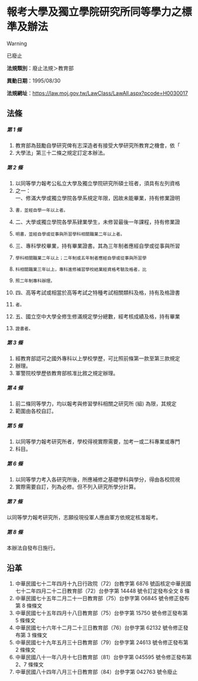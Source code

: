 # 報考大學及獨立學院研究所同等學力之標準及辦法
> [!WARNING]
> 已廢止

**法規類別**：廢止法規＞教育部

**異動日期**：1995/08/30  

**法規網址**：https://law.moj.gov.tw/LawClass/LawAll.aspx?pcode=H0030017



## 法條
##### 第 1 條
1. 教育部為鼓勵自學研究俾有志深造者有接受大學研究所教育之機會，依「
1. 大學法」第三十二條之規定訂定本辦法。

##### 第 2 條
1. 以同等學力報考公私立大學及獨立學院研究所碩士班者，須具有左列資格
1. 之一：  
一、修滿大學或獨立學院各學系規定年限，因故未能畢業，持有修業證明
1.     書，並經自學一年以上者。
1. 二、大學或獨立學院各學系肄業學生，未修習最後一年課程，持有修業證
1.     明書，並經自學或從事與所習學科相關職業二年以上者。
1. 三、專科學校畢業，持有畢業證書。其為三年制者應經自學或從事與所習
1.     學科相關職業二年以上；二年制或五年制者應經自學或從事與所習學
1.     科相關職業三年以上，專科進修補習學校結業經資格考驗及格者，比
1.     照二年制專科辦理。
1. 四、高等考試或相當於高等考試之特種考試相關類科及格，持有及格證書
1.     者。
1. 五、國立空中大學全修生修滿規定學分總數，經考核成績及格，持有畢業
1.     證書者。

##### 第 3 條
1. 經教育部認可之國外專科以上學校學歷，可比照前條第一款至第三款規定
1. 辦理。
1. 軍警院校學歷依教育部核准比敘之規定辦理。

##### 第 4 條
1. 前二條同等學力，均以報考與修習學科相關之研究所 (組) 為限，其規定
1. 範圍由各校自訂。

##### 第 5 條
1. 以同等學力報考研究所者，學校得視實際需要，加考一或二科專業或專門
1. 科目。

##### 第 6 條
1. 以同等學力考入各研究所後，所應補修之基礎學科與學分，得由各校院視
1. 實際需要自訂，列為必修。但不列入研究所學分計算。

##### 第 7 條
以同等學力報考研究所，志願役現役軍人應由軍方依規定核准報考。

##### 第 8 條
本辦法自發布日施行。

## 沿革
1. 中華民國七十二年四月十九日行政院（72）台教字第 6876 號函核定中華民國七十二年四月二十二日教育部（72）台參字第 14448  號令訂定發布全文 8  條
1. 中華民國七十五年二月二十一日教育部（75）台參字第 06845  號令修正發布第 8  條條文
1. 中華民國七十五年四月十八日教育部（75）台參字第 15750  號令修正發布第 5  條條文
1. 中華民國七十六年十二月二十三日教育部（76）台參字第 62132  號令修正發布第 3  條條文
1. 中華民國七十九年五月三十日教育部（79）台參字第 24613  號令修正發布第 2  條條文
1. 中華民國八十一年八月十七日教育部（81）台參字第 045595 號令修正發布第 2、7 條條文
1. 中華民國八十四年八月三十日教育部（84）台參字第 042763 號令廢止
